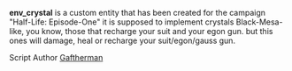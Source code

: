 **env_crystal** is a custom entity that has been created for the campaign "Half-Life: Episode-One"
it is supposed to implement crystals Black-Mesa-like, you know, those that recharge your suit and your egon gun.
but this ones will damage, heal or recharge your suit/egon/gauss gun.

Script Author [Gaftherman](https://github.com/Gaftherman)
